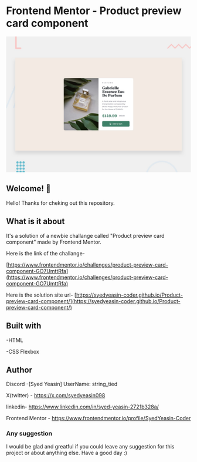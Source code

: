 # Frontend Mentor - Product preview card component

![Design preview for the Product preview card component coding challenge](./design/desktop-preview.jpg)

## Welcome! 👋

Hello! Thanks for cheking out this repository.

## What is it about

It's a solution of a newbie challange called "Product preview card component" made by Frontend Mentor.

Here is the link of the challange-

[https://www.frontendmentor.io/challenges/product-preview-card-component-GO7UmttRfa](https://www.frontendmentor.io/challenges/product-preview-card-component-GO7UmttRfa)

Here is the solution site url-
[https://syedyeasin-coder.github.io/Product-preview-card-component/](https://syedyeasin-coder.github.io/Product-preview-card-component/)

## Built with

-HTML

-CSS Flexbox

## Author

Discord -[Syed Yeasin] UserName: string_tied

X(twitter) - https://x.com/syedyeasin098

linkedin- https://www.linkedin.com/in/syed-yeasin-2721b328a/

Frontend Mentor - https://www.frontendmentor.io/profile/SyedYeasin-Coder


### Any suggestion

I would be glad and greatful if you could leave any suggestion for this project or about anything else. Have a good day :)

